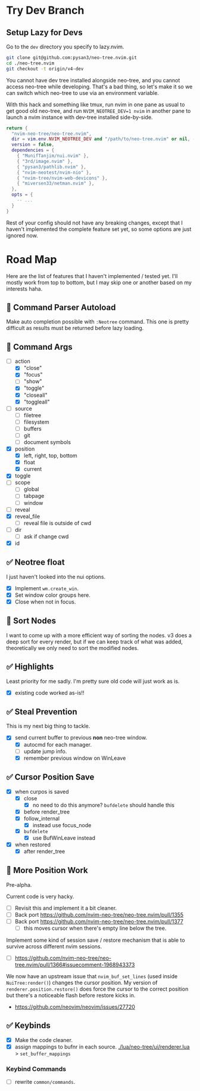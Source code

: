 # Try Dev Branch

## Setup Lazy for Devs

Go to the `dev` directory you specify to lazy.nvim.

``` bash
git clone git@github.com:pysan3/neo-tree.nvim.git
cd ./neo-tree.nvim
git checkout -t origin/v4-dev
```

You cannot have dev tree installed alongside neo-tree, and you cannot access neo-tree while developing. That's a bad thing, so let's make it so we can switch which neo-tree to use via an environment variable.

With this hack and something like tmux, run nvim in one pane as usual to get good old neo-tree, and run `NVIM_NEOTREE_DEV=1 nvim` in another pane to launch a nvim instance with dev-tree installed side-by-side.

``` lua
return {
  "nvim-neo-tree/neo-tree.nvim",
  dir = vim.env.NVIM_NEOTREE_DEV and "/path/to/neo-tree.nvim" or nil, -- Add this line and point to the cloned repo.
  version = false,
  dependencies = {
    { "MunifTanjim/nui.nvim" },
    { "3rd/image.nvim" },
    { "pysan3/pathlib.nvim" },
    { "nvim-neotest/nvim-nio" },
    { "nvim-tree/nvim-web-devicons" },
    { "miversen33/netman.nvim" },
  },
  opts = {
    -- ...
  }
}
```

Rest of your config should not have any breaking changes, except that I haven't implemented the complete feature set yet, so some options are just ignored now.

# Road Map

Here are the list of features that I haven't implemented / tested yet. I'll mostly work from top to bottom, but I may skip one or another based on my interests haha.

## 🔳 Command Parser Autoload

Make auto completion possible with `:Neotree` command. This one is pretty difficult as results must be returned before lazy loading.

## 🔳 Command Args

- [ ] action
  - [x] "close"
  - [x] "focus"
  - [ ] "show"
  - [x] "toggle"
  - [x] "closeall"
  - [x] "toggleall"
- [ ] source
  - [ ] filetree
  - [ ] filesystem
  - [ ] buffers
  - [ ] git
  - [ ] document symbols
- [x] position
  - [x] left, right, top, bottom
  - [x] float
  - [x] current
- [x] toggle
- [ ] scope
  - [ ] global
  - [ ] tabpage
  - [ ] window
- [ ] reveal
- [x] reveal\_file
  - [ ] reveal file is outside of cwd
- [ ] dir
  - [ ] ask if change cwd
- [x] id

## ✅ Neotree float

I just haven't looked into the nui options.

- [x] Implement `wm.create_win`.
- [x] Set window color groups here.
- [x] Close when not in focus.

## 🔳 Sort Nodes

I want to come up with a more efficient way of sorting the nodes. v3 does a deep sort for every render, but if we can keep track of what was added, theoretically we only need to sort the modified nodes.

## ✅ Highlights

Least priority for me sadly. I'm pretty sure old code will just work as is.

- [x] existing code worked as-is!!

## ✅ Steal Prevention

This is my next big thing to tackle.

- [x] send current buffer to previous **non** neo-tree window.
  - [x] autocmd for each manager.
  - [ ] update jump info.
  - [x] remember previous window on WinLeave

## ✅ Cursor Position Save

- [x] when curpos is saved
  - [x] close
    - [x] no need to do this anymore? `bufdelete` should handle this
  - [x] before render\_tree
  - [x] follow\_internal
    - [x] instead use focus\_node
  - [x] `bufdelete`
    - [x] use BufWinLeave instead
- [x] when restored
  - [x] after render\_tree

## 🔳 More Position Work

Pre-alpha.

Current code is very hacky.

- [ ] Revisit this and implement it a bit cleaner.
- [ ] Back port <https://github.com/nvim-neo-tree/neo-tree.nvim/pull/1355>
- [ ] Back port <https://github.com/nvim-neo-tree/neo-tree.nvim/pull/1377>
  - [ ] this moves cursor when there's empty line below the tree.

Implement some kind of session save / restore mechanism that is able to survive across different nvim sessions.

- [ ] <https://github.com/nvim-neo-tree/neo-tree.nvim/pull/1366#issuecomment-1968943373>

We now have an upstream issue that `nvim_buf_set_lines` (used inside `NuiTree:render()`) changes the cursor position. My version of `renderer.position.restore()` does force the cursor to the correct position but there's a noticeable flash before restore kicks in.

- <https://github.com/neovim/neovim/issues/27720>

## ✅ Keybinds

- [x] Make the code cleaner.
- [x] assign mappings to bufnr in each source. [./lua/neo-tree/ui/renderer.lua](./lua/neo-tree/ui/renderer.lua) \> `set_buffer_mappings`

### Keybind Commands

- [ ] rewrite `common/commands`.
